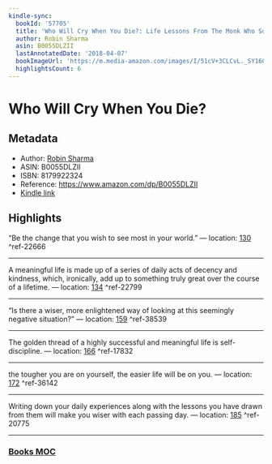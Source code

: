 ```yaml
---
kindle-sync:
  bookId: '57705'
  title: 'Who Will Cry When You Die?: Life Lessons From The Monk Who Sold His Ferrari'
  author: Robin Sharma
  asin: B0055DLZII
  lastAnnotatedDate: '2018-04-07'
  bookImageUrl: 'https://m.media-amazon.com/images/I/51cV+3CLCvL._SY160.jpg'
  highlightsCount: 6
---
```

# Who Will Cry When You Die?
## Metadata
* Author: [Robin Sharma](https://www.amazon.comundefined)
* ASIN: B0055DLZII
* ISBN: 8179922324
* Reference: https://www.amazon.com/dp/B0055DLZII
* [Kindle link](kindle://book?action=open&asin=B0055DLZII)

## Highlights
“Be the change that you wish to see most in your world.” — location: [130](kindle://book?action=open&asin=B0055DLZII&location=130) ^ref-22666

---
A meaningful life is made up of a series of daily acts of decency and kindness, which, ironically, add up to something truly great over the course of a lifetime. — location: [134](kindle://book?action=open&asin=B0055DLZII&location=134) ^ref-22799

---
“Is there a wiser, more enlightened way of looking at this seemingly negative situation?” — location: [159](kindle://book?action=open&asin=B0055DLZII&location=159) ^ref-38539

---
The golden thread of a highly successful and meaningful life is self-discipline. — location: [166](kindle://book?action=open&asin=B0055DLZII&location=166) ^ref-17832

---
the tougher you are on yourself, the easier life will be on you. — location: [172](kindle://book?action=open&asin=B0055DLZII&location=172) ^ref-36142

---
Writing down your daily experiences along with the lessons you have drawn from them will make you wiser with each passing day. — location: [185](kindle://book?action=open&asin=B0055DLZII&location=185) ^ref-20775

---
### [Books MOC](Books%20MOC.md)